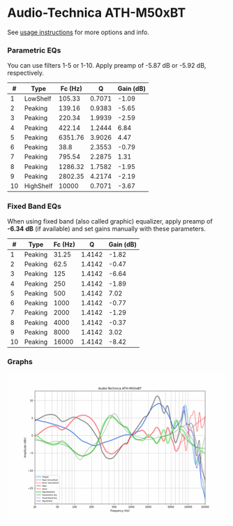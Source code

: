 # Audio-Technica ATH-M50xBT
See [usage instructions](https://github.com/jaakkopasanen/AutoEq#usage) for more options and info.

### Parametric EQs
You can use filters 1-5 or 1-10. Apply preamp of -5.87 dB or -5.92 dB, respectively.

|   # | Type      |   Fc (Hz) |      Q |   Gain (dB) |
|-----|-----------|-----------|--------|-------------|
|   1 | LowShelf  |    105.33 | 0.7071 |       -1.09 |
|   2 | Peaking   |    139.16 | 0.9383 |       -5.65 |
|   3 | Peaking   |    220.34 | 1.9939 |       -2.59 |
|   4 | Peaking   |    422.14 | 1.2444 |        6.84 |
|   5 | Peaking   |   6351.76 | 3.9026 |        4.47 |
|   6 | Peaking   |     38.8  | 2.3553 |       -0.79 |
|   7 | Peaking   |    795.54 | 2.2875 |        1.31 |
|   8 | Peaking   |   1286.32 | 1.7582 |       -1.95 |
|   9 | Peaking   |   2802.35 | 4.2174 |       -2.19 |
|  10 | HighShelf |  10000    | 0.7071 |       -3.67 |

### Fixed Band EQs
When using fixed band (also called graphic) equalizer, apply preamp of **-6.34 dB** (if available) and set gains manually with these parameters.

|   # | Type    |   Fc (Hz) |      Q |   Gain (dB) |
|-----|---------|-----------|--------|-------------|
|   1 | Peaking |     31.25 | 1.4142 |       -1.82 |
|   2 | Peaking |     62.5  | 1.4142 |       -0.47 |
|   3 | Peaking |    125    | 1.4142 |       -6.64 |
|   4 | Peaking |    250    | 1.4142 |       -1.89 |
|   5 | Peaking |    500    | 1.4142 |        7.02 |
|   6 | Peaking |   1000    | 1.4142 |       -0.77 |
|   7 | Peaking |   2000    | 1.4142 |       -1.29 |
|   8 | Peaking |   4000    | 1.4142 |       -0.37 |
|   9 | Peaking |   8000    | 1.4142 |        3.02 |
|  10 | Peaking |  16000    | 1.4142 |       -8.42 |

### Graphs
![](./Audio-Technica%20ATH-M50xBT.png)
